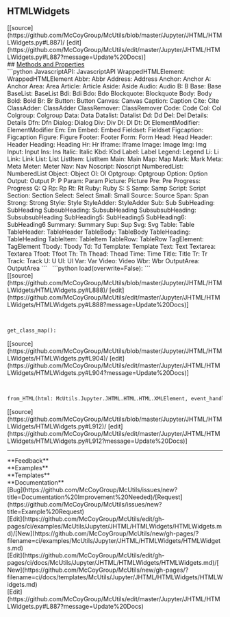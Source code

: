 ## <a id="McUtils.Jupyter.JHTML.HTMLWidgets.HTMLWidgets">HTMLWidgets</a> 

<div class="docs-source-link" markdown="1">
[[source](https://github.com/McCoyGroup/McUtils/blob/master/Jupyter/JHTML/HTMLWidgets.py#L887)/
[edit](https://github.com/McCoyGroup/McUtils/edit/master/Jupyter/JHTML/HTMLWidgets.py#L887?message=Update%20Docs)]
</div>









<div class="collapsible-section">
 <div class="collapsible-section collapsible-section-header" markdown="1">
## <a class="collapse-link" data-toggle="collapse" href="#methods" markdown="1"> Methods and Properties</a> <a class="float-right" data-toggle="collapse" href="#methods"><i class="fa fa-chevron-down"></i></a>
 </div>
 <div class="collapsible-section collapsible-section-body collapse show" id="methods" markdown="1">
 ```python
JavascriptAPI: JavascriptAPI
WrappedHTMLElement: WrappedHTMLElement
Abbr: Abbr
Address: Address
Anchor: Anchor
A: Anchor
Area: Area
Article: Article
Aside: Aside
Audio: Audio
B: B
Base: Base
BaseList: BaseList
Bdi: Bdi
Bdo: Bdo
Blockquote: Blockquote
Body: Body
Bold: Bold
Br: Br
Button: Button
Canvas: Canvas
Caption: Caption
Cite: Cite
ClassAdder: ClassAdder
ClassRemover: ClassRemover
Code: Code
Col: Col
Colgroup: Colgroup
Data: Data
Datalist: Datalist
Dd: Dd
Del: Del
Details: Details
Dfn: Dfn
Dialog: Dialog
Div: Div
Dl: Dl
Dt: Dt
ElementModifier: ElementModifier
Em: Em
Embed: Embed
Fieldset: Fieldset
Figcaption: Figcaption
Figure: Figure
Footer: Footer
Form: Form
Head: Head
Header: Header
Heading: Heading
Hr: Hr
Iframe: Iframe
Image: Image
Img: Img
Input: Input
Ins: Ins
Italic: Italic
Kbd: Kbd
Label: Label
Legend: Legend
Li: Li
Link: Link
List: List
ListItem: ListItem
Main: Main
Map: Map
Mark: Mark
Meta: Meta
Meter: Meter
Nav: Nav
Noscript: Noscript
NumberedList: NumberedList
Object: Object
Ol: Ol
Optgroup: Optgroup
Option: Option
Output: Output
P: P
Param: Param
Picture: Picture
Pre: Pre
Progress: Progress
Q: Q
Rp: Rp
Rt: Rt
Ruby: Ruby
S: S
Samp: Samp
Script: Script
Section: Section
Select: Select
Small: Small
Source: Source
Span: Span
Strong: Strong
Style: Style
StyleAdder: StyleAdder
Sub: Sub
SubHeading: SubHeading
SubsubHeading: SubsubHeading
SubsubsubHeading: SubsubsubHeading
SubHeading5: SubHeading5
SubHeading6: SubHeading6
Summary: Summary
Sup: Sup
Svg: Svg
Table: Table
TableHeader: TableHeader
TableBody: TableBody
TableHeading: TableHeading
TableItem: TableItem
TableRow: TableRow
TagElement: TagElement
Tbody: Tbody
Td: Td
Template: Template
Text: Text
Textarea: Textarea
Tfoot: Tfoot
Th: Th
Thead: Thead
Time: Time
Title: Title
Tr: Tr
Track: Track
U: U
Ul: Ul
Var: Var
Video: Video
Wbr: Wbr
OutputArea: OutputArea
```
<a id="McUtils.Jupyter.JHTML.HTMLWidgets.HTMLWidgets.load" class="docs-object-method">&nbsp;</a> 
```python
load(overwrite=False): 
```
<div class="docs-source-link" markdown="1">
[[source](https://github.com/McCoyGroup/McUtils/blob/master/Jupyter/JHTML/HTMLWidgets/HTMLWidgets.py#L888)/
[edit](https://github.com/McCoyGroup/McUtils/edit/master/Jupyter/JHTML/HTMLWidgets/HTMLWidgets.py#L888?message=Update%20Docs)]
</div>


<a id="McUtils.Jupyter.JHTML.HTMLWidgets.HTMLWidgets.get_class_map" class="docs-object-method">&nbsp;</a> 
```python
get_class_map(): 
```
<div class="docs-source-link" markdown="1">
[[source](https://github.com/McCoyGroup/McUtils/blob/master/Jupyter/JHTML/HTMLWidgets/HTMLWidgets.py#L904)/
[edit](https://github.com/McCoyGroup/McUtils/edit/master/Jupyter/JHTML/HTMLWidgets/HTMLWidgets.py#L904?message=Update%20Docs)]
</div>


<a id="McUtils.Jupyter.JHTML.HTMLWidgets.HTMLWidgets.from_HTML" class="docs-object-method">&nbsp;</a> 
```python
from_HTML(html: McUtils.Jupyter.JHTML.HTML.HTML.XMLElement, event_handlers=None, debug_pane=None, **props): 
```
<div class="docs-source-link" markdown="1">
[[source](https://github.com/McCoyGroup/McUtils/blob/master/Jupyter/JHTML/HTMLWidgets/HTMLWidgets.py#L912)/
[edit](https://github.com/McCoyGroup/McUtils/edit/master/Jupyter/JHTML/HTMLWidgets/HTMLWidgets.py#L912?message=Update%20Docs)]
</div>
 </div>
</div>












---


<div markdown="1" class="text-secondary">
<div class="container">
  <div class="row">
   <div class="col" markdown="1">
**Feedback**   
</div>
   <div class="col" markdown="1">
**Examples**   
</div>
   <div class="col" markdown="1">
**Templates**   
</div>
   <div class="col" markdown="1">
**Documentation**   
</div>
   <div class="col" markdown="1">
   
</div>
   <div class="col" markdown="1">
   
</div>
   <div class="col" markdown="1">
   
</div>
</div>
  <div class="row">
   <div class="col" markdown="1">
[Bug](https://github.com/McCoyGroup/McUtils/issues/new?title=Documentation%20Improvement%20Needed)/[Request](https://github.com/McCoyGroup/McUtils/issues/new?title=Example%20Request)   
</div>
   <div class="col" markdown="1">
[Edit](https://github.com/McCoyGroup/McUtils/edit/gh-pages/ci/examples/McUtils/Jupyter/JHTML/HTMLWidgets/HTMLWidgets.md)/[New](https://github.com/McCoyGroup/McUtils/new/gh-pages/?filename=ci/examples/McUtils/Jupyter/JHTML/HTMLWidgets/HTMLWidgets.md)   
</div>
   <div class="col" markdown="1">
[Edit](https://github.com/McCoyGroup/McUtils/edit/gh-pages/ci/docs/McUtils/Jupyter/JHTML/HTMLWidgets/HTMLWidgets.md)/[New](https://github.com/McCoyGroup/McUtils/new/gh-pages/?filename=ci/docs/templates/McUtils/Jupyter/JHTML/HTMLWidgets/HTMLWidgets.md)   
</div>
   <div class="col" markdown="1">
[Edit](https://github.com/McCoyGroup/McUtils/edit/master/Jupyter/JHTML/HTMLWidgets.py#L887?message=Update%20Docs)   
</div>
   <div class="col" markdown="1">
   
</div>
   <div class="col" markdown="1">
   
</div>
   <div class="col" markdown="1">
   
</div>
</div>
</div>
</div>